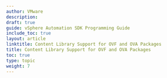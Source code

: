 ```yaml
---
author: VMware
description:
draft: true
guide: vSphere Automation SDK Programming Guide
include_toc: true
layout: article
linktitle: Content Library Support for OVF and OVA Packages
title: Content Library Support for OVF and OVA Packages
toc: true
type: topic
weight: 7
---
```

